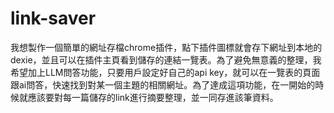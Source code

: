 # link-saver

我想製作一個簡單的網址存檔chrome插件，點下插件圖標就會存下網址到本地的dexie，並且可以在插件主頁看到儲存的連結一覽表。為了避免無意義的整理，我希望加上LLM問答功能，只要用戶設定好自己的api key，就可以在一覽表的頁面跟ai問答，快速找到對某一個主題的相關網址。為了達成這項功能，在一開始的時候就應該要對每一篇儲存的link進行摘要整理，並一同存進該筆資料。
